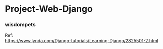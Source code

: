 # Project-Web-Django
### wisdompets
Ref:  
https://www.lynda.com/Django-tutorials/Learning-Django/2825501-2.html  

